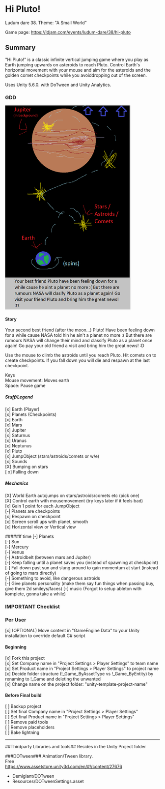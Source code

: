 # Hi Pluto! #
Ludum dare 38. Theme: "A Small World"

Game page: https://ldjam.com/events/ludum-dare/38/hi-pluto

## Summary ##
"Hi Pluto!" is a classic infinite vertical jumping game where you play 
as Earth jumping upwards on asteroids to reach Pluto. Control Earth's 
horizontal movement with your mouse and aim for the asteroids and the 
golden comet checkpoints while you avoiddropping out of the screen.
                    
Uses Unity 5.6.0. with DoTween and Unity Analytics.

### GDD ###
![Early design](skiss_1.png)

#### Story
Your second best friend (after the moon...) Pluto! Have been feeling down for a while cause NASA 
told hin he ain't a planet no more :( But there are rumours NASA will change their mind and 
classify Pluto as a planet once again! Go pay your old friend a visit and bring him the 
great news! :D   

Use the mouse to climb the astroids until you reach Pluto.
Hit comets on to create checkpoints. If you fall down you will die and respawn at the last checkpoint.

Keys  
Mouse movement: Moves earth   
Space: Pause game   

##### Stuff/Legend
[x] Earth (Player)    
[x] Planets (Checkpoints)   
	[x] Earth    
	[x] Mars   
	[x] Jupiter   
	[x] Saturnus  
	[x] Uranus    
	[x] Neptunus   
	[x] Pluto   
[x] JumpObject (stars/astroids/comets or w/e)   
[x] Sounds    
[X] Bumping on stars   
[ x] Falling down

##### Mechanics
[X] World Earth autojumps on stars/astroids/comets etc (pick one)   
[X] Control earth with mousemovement (try keys later if it feels bad)   
[x] Gain 1 point for each JumpObject   
[-] Planets are checkpoints     
[x] Respawn on checkpoint    
[x] Screen scroll ups with planet, smooth    
[x] Horizontal view or Vertical view

#####If time
[-] Planets   
	[-] Sun    
	[-] Mercury   
	[-] Venus    
	[-] Astroidbelt (between mars and Jupiter)    
[-] Keep falling until a planet saves you (instead of spawning at checkpoint)   
[-] Fall down past sun and slung around to gain momentum at start (instead of going to mars directly)    
[-] Something to avoid, like dangerous astroids  
[-] Give planets personality (make them say fun things when passing buy, give them 2d smileys/faces)
[-] music (Forgot to setup ableton with komplete, gonna take a while)    

### IMPORTANT Checklist ###

### Per User ###
[x] (OPTIONAL) Move content in "GameEngine Data" to your Unity installation to override default C# script
#### Beginning ####
[x] Fork this project    
[x] Set Company name in "Project Settings > Player Settings" to team name   
[x] Set Product name in "Project Settings > Player Settings" to project name   
[x] Decide folder structure (!_Game_ByAssetType vs !_Game_ByEntity) by renaming to !_Game and deleting the unwanted     
[x] Change name on the project folder: "unity-template-project-name"

#### Before Final build ####
[ ] Backup project  
[ ] Set final Company name in "Project Settings > Player Settings"    
[ ] Set final Product name in "Project Settings > Player Settings"    
[ ] Remove paid tools   
[ ] Remove placeholders   
[ ] Bake lightning 

--------

##Thirdparty Libraries and tools##
Resides in the Unity Project folder   

###DOTween###
Animation/Tween library.  
Free   
https://www.assetstore.unity3d.com/en/#!/content/27676  

* Demigiant/DOTween
* Resources/DOTweenSettings.asset

